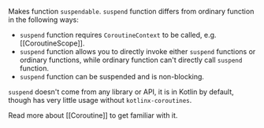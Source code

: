 Makes function `suspendable`. `suspend` function differs from ordinary function in the following ways:
- `suspend` function requires `CoroutineContext` to be called, e.g.  [[CoroutineScope]].
- `suspend` function allows you to directly invoke either `suspend` functions or ordinary functions, while ordinary function can't directly call `suspend` function.
- `suspend` function can be suspended and is non-blocking.

`suspend` doesn't come from any library or API, it is in Kotlin by default, though has very little usage without `kotlinx-coroutines`.

Read more about [[Coroutine]] to get familiar with it.